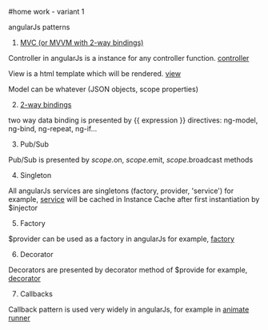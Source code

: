 #home work - variant 1

angularJs patterns

1. [MVC (or MVVM with 2-way bindings)](mvvm.md)

Controller in angularJs is a instance for any controller function. [controller](./src/controller.js)

View is a html template which will be rendered. [view](./src/view.html)

Model can be whatever (JSON objects, scope properties)

2. [2-way bindings](2way.md)

two way data binding is presented by {{ expression }}
directives: ng-model, ng-bind, ng-repeat, ng-if...

3. Pub/Sub

Pub/Sub is presented by $scope.$on, $scope.$emit, $scope.$broadcast methods


4. Singleton

All angularJs services are singletons (factory, provider, 'service')
for example, [service](./src/service.js) will be cached in Instance Cache after first instantiation by $injector


5. Factory

$provider can be used as a factory in angularJs
for example, [factory](./src/factory.js)

6. Decorator

Decorators are presented by decorator method of $provide
for example, [decorator](https://github.com/angular/angular.js/blob/291d7c467fba51a9cb89cbeee62202d51fe64b09/src/ngTouch/directive/ngClick.js#L44)


7. Callbacks

Callback pattern is used very widely in angularJs, for example in [animate runner](https://github.com/angular/angular.js/blob/291d7c467fba51a9cb89cbeee62202d51fe64b09/src/ngAnimate/animateRunner.js#L20) 


